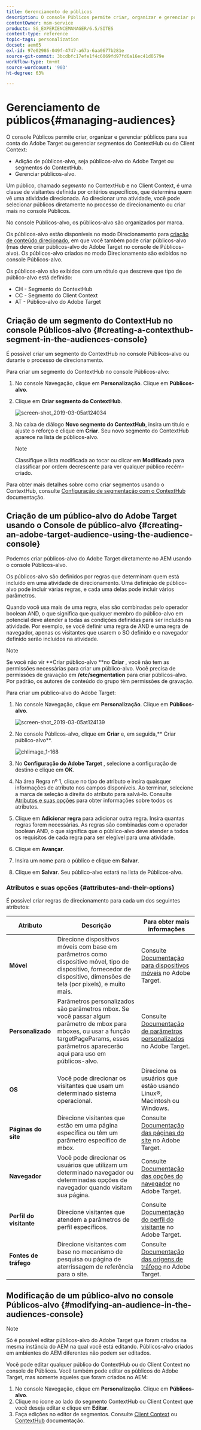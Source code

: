 ```yaml
---
title: Gerenciamento de públicos
description: O console Públicos permite criar, organizar e gerenciar públicos para sua conta do Adobe Target ou gerenciar segmentos do ContextHub ou do Client Context
contentOwner: msm-service
products: SG_EXPERIENCEMANAGER/6.5/SITES
content-type: reference
topic-tags: personalization
docset: aem65
exl-id: 97e02986-049f-4747-a67a-6aa0677b281e
source-git-commit: 3bcdbfc17efe1f4c6069fd97fd6a16ec41d0579e
workflow-type: tm+mt
source-wordcount: '903'
ht-degree: 63%

---
```


# Gerenciamento de públicos{#managing-audiences}

O console Públicos permite criar, organizar e gerenciar públicos para sua conta do Adobe Target ou gerenciar segmentos do ContextHub ou do Client Context:

* Adição de públicos-alvo, seja públicos-alvo do Adobe Target ou segmentos do ContextHub.
* Gerenciar públicos-alvo.

Um público, chamado *segmento* no ContextHub e no Client Context, é uma classe de visitantes definida por critérios específicos, que determina quem vê uma atividade direcionada. Ao direcionar uma atividade, você pode selecionar públicos diretamente no processo de direcionamento ou criar mais no console Públicos.

No console Públicos-alvo, os públicos-alvo são organizados por marca.

Os públicos-alvo estão disponíveis no modo Direcionamento para [criação de conteúdo direcionado](/help/sites-authoring/content-targeting-touch.md), em que você também pode criar públicos-alvo (mas deve criar públicos-alvo do Adobe Target no console de Públicos-alvo). Os públicos-alvo criados no modo Direcionamento são exibidos no console Públicos-alvo.

Os públicos-alvo são exibidos com um rótulo que descreve que tipo de público-alvo está definido:

* CH - Segmento do ContextHub
* CC - Segmento do Client Context
* AT - Público-alvo do Adobe Target

## Criação de um segmento do ContextHub no console Públicos-alvo {#creating-a-contexthub-segment-in-the-audiences-console}

É possível criar um segmento do ContextHub no console Públicos-alvo ou durante o processo de direcionamento.

Para criar um segmento do ContextHub no console Públicos-alvo:

1. No console Navegação, clique em **Personalização**. Clique em **Públicos-alvo**.
1. Clique em **Criar segmento do ContextHub**.

   ![screen-shot_2019-03-05at124034](assets/screen-shot_2019-03-05at124034.png)

1. Na caixa de diálogo **Novo segmento do ContextHub**, insira um título e ajuste o reforço e clique em **Criar**. Seu novo segmento do ContextHub aparece na lista de públicos-alvo.

   >[!NOTE]
   >
   >Classifique a lista modificada ao tocar ou clicar em **Modificado** para classificar por ordem decrescente para ver qualquer público recém-criado.

Para obter mais detalhes sobre como criar segmentos usando o ContextHub, consulte [Configuração de segmentação com o ContextHub](/help/sites-administering/segmentation.md) documentação.

## Criação de um público-alvo do Adobe Target usando o Console de público-alvo {#creating-an-adobe-target-audience-using-the-audience-console}

Podemos criar públicos-alvo do Adobe Target diretamente no AEM usando o console Públicos-alvo.

Os públicos-alvo são definidos por regras que determinam quem está incluído em uma atividade de direcionamento. Uma definição de público-alvo pode incluir várias regras, e cada uma delas pode incluir vários parâmetros.

Quando você usa mais de uma regra, elas são combinadas pelo operador boolean AND, o que significa que qualquer membro do público-alvo em potencial deve atender a todas as condições definidas para ser incluído na atividade. Por exemplo, se você definir uma regra de AND e uma regra de navegador, apenas os visitantes que usarem o SO definido e o navegador definido serão incluídos na atividade.

>[!NOTE]
>
>Se você não vir **Criar público-alvo **no **Criar** , você não tem as permissões necessárias para criar um público-alvo. Você precisa de permissões de gravação em **/etc/segmentation** para criar públicos-alvo. Por padrão, os autores de conteúdo do grupo têm permissões de gravação.

Para criar um público-alvo do Adobe Target:

1. No console Navegação, clique em **Personalização**. Clique em **Públicos-alvo**.

   ![screen-shot_2019-03-05at124139](assets/screen-shot_2019-03-05at124139.png)

1. No console Públicos-alvo, clique em **Criar** e, em seguida,** Criar público-alvo**.

   ![chlimage_1-168](assets/chlimage_1-168.png)

1. No **Configuração do Adobe Target** , selecione a configuração de destino e clique em **OK**.
1. Na área Regra nº 1, clique no tipo de atributo e insira quaisquer informações de atributo nos campos disponíveis. Ao terminar, selecione a marca de seleção à direita do atributo para salvá-lo. Consulte [Atributos e suas opções](#attributes-and-their-options) para obter informações sobre todos os atributos.
1. Clique em **Adicionar regra** para adicionar outra regra. Insira quantas regras forem necessárias. As regras são combinadas com o operador boolean AND, o que significa que o público-alvo deve atender a todos os requisitos de cada regra para ser elegível para uma atividade.
1. Clique em **Avançar**.
1. Insira um nome para o público e clique em **Salvar**.
1. Clique em **Salvar**. Seu público-alvo estará na lista de Públicos-alvo.

### Atributos e suas opções {#attributes-and-their-options}

É possível criar regras de direcionamento para cada um dos seguintes atributos:

| **Atributo** | **Descrição** | **Para obter mais informações** |
|---|---|---|
| **Móvel** | Direcione dispositivos móveis com base em parâmetros como dispositivo móvel, tipo de dispositivo, fornecedor de dispositivo, dimensões de tela (por pixels), e muito mais. | Consulte [Documentação para dispositivos móveis](https://experienceleague.adobe.com/docs/target/using/audiences/create-audiences/categories-audiences/mobile.html?lang=pt-BR) no Adobe Target. |
| **Personalizado** | Parâmetros personalizados são parâmetros mbox. Se você passar algum parâmetro de mbox para mboxes, ou usar a função targetPageParams, esses parâmetros aparecerão aqui para uso em públicos-alvo. | Consulte [Documentação de parâmetros personalizados](https://experienceleague.adobe.com/docs/target/using/audiences/create-audiences/categories-audiences/custom-parameters.html?lang=pt-BR) no Adobe Target. |
| **OS** | Você pode direcionar os visitantes que usam um determinado sistema operacional. | Direcione os usuários que estão usando Linux®, Macintosh ou Windows. |
| **Páginas do site** | Direcione visitantes que estão em uma página específica ou têm um parâmetro específico de mbox. | Consulte [Documentação das páginas do site](https://experienceleague.adobe.com/docs/target/using/audiences/create-audiences/categories-audiences/site-pages.html?lang=pt-BR) no Adobe Target. |
| **Navegador** | Você pode direcionar os usuários que utilizam um determinado navegador ou determinadas opções de navegador quando visitam sua página. | Consulte [Documentação das opções do navegador](https://experienceleague.adobe.com/docs/target/using/audiences/create-audiences/categories-audiences/browser.html?lang=pt-BR) no Adobe Target. |
| **Perfil do visitante** | Direcione visitantes que atendem a parâmetros de perfil específicos. | Consulte [Documentação do perfil do visitante](https://experienceleague.adobe.com/docs/target/using/audiences/visitor-profiles/visitor-profile.html?lang=pt-BR) no Adobe Target. |
| **Fontes de tráfego** | Direcione visitantes com base no mecanismo de pesquisa ou página de aterrissagem de referência para o site. | Consulte [Documentação das origens de tráfego](https://experienceleague.adobe.com/docs/target/using/audiences/create-audiences/categories-audiences/traffic-sources.html?lang=pt-BR) no Adobe Target. |

## Modificação de um público-alvo no console Públicos-alvo {#modifying-an-audience-in-the-audiences-console}

>[!NOTE]
>
>Só é possível editar públicos-alvo do Adobe Target que foram criados na mesma instância do AEM na qual você está editando. Públicos-alvo criados em ambientes do AEM diferentes não podem ser editados.

Você pode editar qualquer público do ContextHub ou do Client Context no console de Públicos. Você também pode editar os públicos do Adobe Target, mas somente aqueles que foram criados no AEM:

1. No console Navegação, clique em **Personalização**. Clique em **Públicos-alvo**.
1. Clique no ícone ao lado do segmento ContextHub ou Client Context que você deseja editar e clique em **Editar**.
1. Faça edições no editor de segmentos. Consulte [Client Context](/help/sites-administering/campaign-segmentation.md) ou [ContextHub](/help/sites-developing/ch-configuring.md) documentação.
